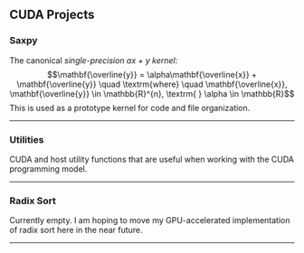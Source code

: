 ## CUDA Projects

### Saxpy ###

The canonical *single-precision ax + y kernel*:
$$\mathbf{\overline{y}} = \alpha\mathbf{\overline{x}} + \mathbf{\overline{y}} \quad \textrm{where} \quad \mathbf{\overline{x}}, \mathbf{\overline{y}} \in \mathbb{R}^{n}, \textrm{ } \alpha \in \mathbb{R}$$
This is used as a prototype kernel for code and file organization.

---

### Utilities ###

CUDA and host utility functions that are useful when working with the CUDA programming model.

---

### Radix Sort ###

Currently empty. I am hoping to move my GPU-accelerated implementation of radix sort here in the near future.

---
